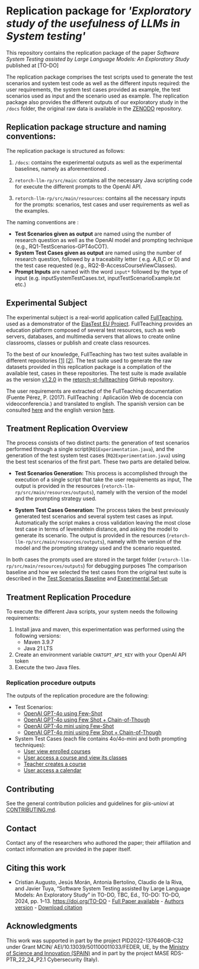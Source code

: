 # Replication package for *'Exploratory study of the usefulness of LLMs in System testing'*

This repository contains the replication package of the paper *Software System Testing assisted by Large Language
Models: An Exploratory Study*
published at [TO-DO]

The replication package comprises the test scripts used to generate the test scenarios and system test code as well
as the different inputs required: the user requirements, the system test cases provided as example, the test scenarios
used as input and the scenario used as example. The replication package also provides the different outputs of our
exploratory study in the `/docs` folder, the original raw data is available in the [ZENODO](TO-DO) repository.

## Replication package structure and naming conventions:

The replication package is structured as follows:

1. `/docs`: contains the experimental outputs as well as the experimental baselines, namely as aforementioned .

2. `retorch-llm-rp/src/main`: contains all the necessary Java scripting code for execute the different prompts to the
   OpenAI API.

3. `retorch-llm-rp/src/main/resources`: contains all the necessary inputs for the prompts: scenarios, test cases and
   user requirements as well as the examples.

The naming conventions are :

- **Test Scenarios given as output**  are named using the number of research question as well as the OpenAI model and
  prompting technique (e.g., RQ1-TestScenarios-GPT4oCOT).
- **System Test Cases given as output**  are named using the number of research question, followed by a traceability
  letter (
  e.g. A,B,C or D) and the test case requested (e.g., RQ2-B-AccessCourseViewClasses).
- **Prompt Inputs** are named with the word `input*` followed by the type of input (e.g. inputSystemTestCases.txt,
  inputTestScenarioExample.txt etc.)

## Experimental Subject

The experimental subject is a real-world application
called [FullTeaching](https://github.com/codeurjc-students/2019-FullTeaching/tree/Angular-Refactor), used as a
demonstrator of the [ElasTest EU Project](https://elastest.eu/). FullTeaching provides an education platform composed
of several test resources, such as web servers, databases, and multimedia servers that allows to create online
classrooms, classes or publish and create class resources.

To the best of our knowledge, FullTeaching has two test suites available in different
repositories [[1]](https://github.com/elastest/full-teaching) [[2]](https://github.com/codeurjc-students/2019-FullTeaching/tree/Angular-Refactor).
The test suite used to generate the raw datasets provided in this replication package is a compilation of the available
test, cases in these repositories. The test suite is made available as the version [v1.2.0](https://github.com/giis-uniovi/retorch-st-fullteaching/releases/tag/v1.2.0) in
the [retorch-st-fullteaching](https://github.com/giis-uniovi/retorch-st-fullteaching) GitHub repository.

The user requirements are extracted of the FullTeaching documentation (Fuente Pérez, P. (2017). FullTeaching :
Aplicación Web de docencia con videoconferencia.) and translated to english. The spanish version can be
consulted [here](./retorch-llm-rp/src/main/resources/input/inputUserRequirements_spa.txt) and the english
version [here](./retorch-llm-rp/src/main/resources/input/inputUserRequirements_en.txt).

## Treatment Replication Overview

The process consists of two distinct parts: the generation of test scenarios performed through a single
script(`RQ1Experimentation.java`),
and the generation of the test system test cases (`RQ2Experimentation.java`) using the best test scenarios of the first
part.
These two parts are detailed below.

- **Test Scenarios Generation:** This process is accomplished through the execution of a single script that take the
  user requirements as input,
  The output is provided in the resources (`retorch-llm-rp/src/main/resources/outputs`), namely with the version of the model and the
  prompting strategy used.

- **System Test Cases Generation:** The process takes the best previously generated test scenarios and several system
  test cases as input. Automatically
  the script makes a cross validation leaving the most close test case in terms of levenshtein distance, and asking the
  model to generate its scenario.
  The output is provided in the resources (`retorch-llm-rp/src/main/resources/outputs`), namely with the version of the model and the
  prompting strategy used and the scenario requested.

In both cases the prompts used are stored in the target folder  (`retorch-llm-rp/src/main/resources/outputs`) for debugging purposes
The comparison baseline and how we selected the test cases from the original test suite is described in
the [Test Scenarios Baseline](./docs/RQ1-TestScenarios-Baseline.md)
and [Experimental Set-up](./docs/RQ2-ExperimentalSetup.md)

## Treatment Replication Procedure

To execute the different Java scripts, your system needs the following requirements:

1. Install java and maven, this experimentation was performed using the following versions:
    - Maven 3.9.7
    - Java 21 LTS
2. Create an environment variable `CHATGPT_API_KEY` with your OpenAI API token
3. Execute the two Java files.

### Replication procedure outputs

The outputs of the replication procedure are the following:

- Test Scenarios:
    - [OpenAI GPT-4o using Few-Shot](./docs/RQ1-TestScenarios-GPT4o-FShot.md)
    - [OpenAI GPT-4o using Few Shot + Chain-of-Though](./docs/RQ1-TestScenarios-GPT4o-CoT.md)
    - [OpenAI GPT-4o mini using Few-Shot](./docs/RQ1-TestScenarios-GPT4o-mini-FShot.md)
    - [OpenAI GPT-4o mini using Few Shot + Chain-of-Though](./docs/RQ1-TestScenarios-GPT4o-mini-CoT.md)
- System Test Cases (each file contains 4o/4o-mini and both prompting techniques):
    - [User view enrolled courses](./docs/RQ2-A-ViewingEnrolledCourses.md)
    - [User access a course and view its classes](/docs/RQ2-B-AccessCourseViewClasses.md)
    - [Teacher creates a course](./docs/RQ2-C-TeacherCreatesCourse.md)
    - [User access a calendar](./docs/RQ2-D-UserAccessCalendar.md)

## Contributing

See the general contribution policies and guidelines for *giis-uniovi* at
[CONTRIBUTING.md](https://github.com/giis-uniovi/.github/blob/main/profile/CONTRIBUTING.md).

## Contact

Contact any of the researchers who authored the paper; their affiliation and contact information are provided in the
paper itself.

## Citing this work

- Cristian Augusto, Jesús Morán, Antonia Bertolino, Claudio de la Riva, and Javier Tuya, “Software System Testing
  assisted by Large Language Models: An Exploratory Study” in TO-DO, TBC, Ed., TO-DO: TO-DO, 2024, pp.
  1–13.   https://doi.org/TO-DO - [Full Paper available](TO-DO) - [Authors version](TO-DO) -
  [Download citation](TO-DO)

## Acknowledgments

This work was supported in part by the project PID2022-137646OB-C32 under Grant MCIN/ AEI/10.13039/501100011033/FEDER,
UE,
by the [Ministry of Science and Innovation (SPAIN)](https://www.ciencia.gob.es/) and in part by the project MASE
RDS-PTR_22_24_P2.1 Cybersecurity (Italy). 
